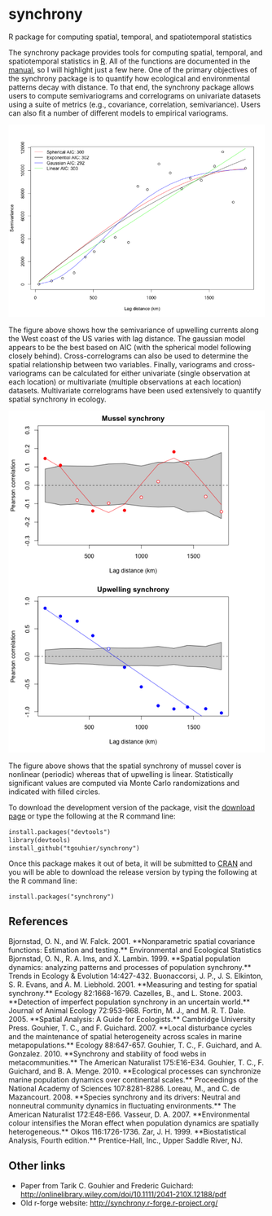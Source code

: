 # synchrony
R package for computing spatial, temporal, and spatiotemporal statistics

The synchrony package provides tools for computing spatial, temporal,
and spatiotemporal statistics in [R]. All of the functions are documented
in the [manual], so I will highlight just a few here. One of the primary
objectives of the synchrony package is to quantify how ecological and
environmental patterns decay with distance. To that end, the synchrony
package allows users to compute semivariograms and correlograms on univariate
datasets using a suite of metrics (e.g., covariance, correlation, semivariance).
Users can also fit a number of different models to empirical variograms.


![semivariance with lag distance](inst/webimg/example_semivar.png)

The figure above shows how the semivariance of upwelling currents along
the West coast of the US varies with lag distance. The gaussian model
appears to be the best based on AIC (with the spherical model following
closely behind). Cross-correlograms can also be used to determine the spatial
relationship between two variables. Finally, variograms and cross-variograms
can be calculated for either univariate (single observation at each location)
or multivariate (multiple observations at each location) datasets. Multivariate
correlograms have been used extensively to quantify spatial synchrony in ecology.

![Mussel synchrony vs Upwelling synchrony](inst/webimg/example_synchrony.png)

The figure above shows that the spatial synchrony of mussel cover is
nonlinear (periodic) whereas that of upwelling is linear. Statistically
significant values are computed via Monte Carlo randomizations and indicated
with filled circles.

To download the development version of the package, visit the [download page]
or type the following at the R command line:
```{r}
install.packages("devtools")
library(devtools)
install_github("tgouhier/synchrony")
```

Once this package makes it out of beta, it will be submitted to [CRAN]
and you will be able to download the release version by typing the following
at the R command line:
```{r}
install.packages("synchrony")
```

## References

[R]: http://www.r-project.org/
[manual]: http://synchrony.r-forge.r-project.org/synchrony-manual.pdf
[download page]: https://r-forge.r-project.org/R/?group_id=1370
[CRAN]: http://cran.r-project.org/web/packages/synchrony/index.html

<a id="Bjornstad2001"/>
Bjornstad, O. N., and W. Falck. 2001.
**Nonparametric spatial covariance functions: Estimation and testing.**
Environmental and Ecological Statistics

<a id="Bjornstad1999"/>
Bjornstad, O. N., R. A. Ims, and X. Lambin. 1999.
**Spatial population dynamics: analyzing patterns and processes of population synchrony.**
Trends in Ecology & Evolution 14:427-432.

<a id="Buonaccorsi2001"/>
Buonaccorsi, J. P., J. S. Elkinton, S. R. Evans, and A. M. Liebhold. 2001.
**Measuring and testing for spatial synchrony.**
Ecology 82:1668-1679.

<a id="Cazelles2003"/>
Cazelles, B., and L. Stone. 2003.
**Detection of imperfect population synchrony in an uncertain world.**
Journal of Animal Ecology 72:953-968.

<a id="Fortin2005"/>
Fortin, M. J., and M. R. T. Dale. 2005.
**Spatial Analysis: A Guide for Ecologists.**
Cambridge University Press.

<a id="Gouhier2007"/>
Gouhier, T. C., and F. Guichard. 2007.
**Local disturbance cycles and the maintenance of spatial heterogeneity across scales in marine metapopulations.**
Ecology 88:647-657.

<a id="Gouhier2010"/>
Gouhier, T. C., F. Guichard, and A. Gonzalez. 2010.
**Synchrony and stability of food webs in metacommunities.**
The American Naturalist 175:E16-E34.

<a id="Gouhier2010"/>
Gouhier, T. C., F. Guichard, and B. A. Menge. 2010.
**Ecological processes can synchronize marine population dynamics over continental scales.**
Proceedings of the National Academy of Sciences 107:8281-8286.

<a id="Loreau2008"/>
Loreau, M., and C. de Mazancourt. 2008.
**Species synchrony and its drivers: Neutral and nonneutral community dynamics in fluctuating environments.**
The American Naturalist 172:E48-E66.

<a id="Vasseur2007"/>
Vasseur, D. A. 2007.
**Environmental colour intensifies the Moran effect when population dynamics are spatially heterogeneous.**
Oikos 116:1726-1736.

<a id="Zar1999"/>
Zar, J. H. 1999.
**Biostatistical Analysis, Fourth edition.**
Prentice-Hall, Inc., Upper Saddle River, NJ.

## Other links
 * Paper from Tarik C. Gouhier and Frederic Guichard: http://onlinelibrary.wiley.com/doi/10.1111/2041-210X.12188/pdf
 * Old r-forge website: http://synchrony.r-forge.r-project.org/
